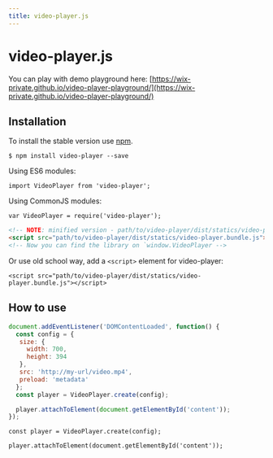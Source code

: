 ```yaml
---
title: video-player.js
---
```


# video-player.js

You can play with demo playground here: [https://wix-private.github.io/video-player-playground/](https://wix-private.github.io/video-player-playground/)

## Installation

To install the stable version use [npm](https://www.npmjs.com/).

`$ npm install video-player --save`

Using ES6 modules:

`import VideoPlayer from 'video-player';`

Using CommonJS modules:

`var VideoPlayer = require('video-player');`

```html
<!-- NOTE: minified version - path/to/video-player/dist/statics/video-player.bundle.min.js -->
<script src="path/to/video-player/dist/statics/video-player.bundle.js"></script>
<!-- Now you can find the library on `window.VideoPlayer -->
```

Or use old school way, add a `<script>` element for video-player:

`<script src="path/to/video-player/dist/statics/video-player.bundle.js"></script>`

## How to use

```javascript
document.addEventListener('DOMContentLoaded', function() {
  const config = {
   size: {
     width: 700,
     height: 394
   },
   src: 'http://my-url/video.mp4',
   preload: 'metadata'
  };
  const player = VideoPlayer.create(config);

  player.attachToElement(document.getElementById('content'));
});
```

`const player = VideoPlayer.create(config);`

`player.attachToElement(document.getElementById('content'));`

